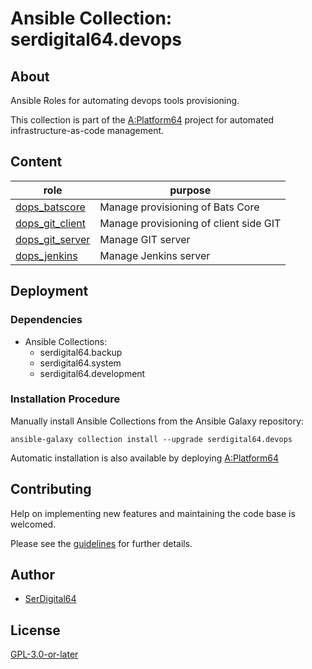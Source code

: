 # Ansible Collection: serdigital64.devops

## About

Ansible Roles for automating devops tools provisioning.

This collection is part of the [A:Platform64](https://github.com/serdigital64/aplatform64) project for automated infrastructure-as-code management.

## Content

| role                                                                                  | purpose                                |
| ------------------------------------------------------------------------------------- | -------------------------------------- |
| [dops_batscore](https://aplatform64.readthedocs.io/en/latest/roles/dops_batscore)     | Manage provisioning of Bats Core       |
| [dops_git_client](https://aplatform64.readthedocs.io/en/latest/roles/dops_git_client) | Manage provisioning of client side GIT |
| [dops_git_server](https://aplatform64.readthedocs.io/en/latest/roles/dops_git_server) | Manage GIT server                      |
| [dops_jenkins](https://aplatform64.readthedocs.io/en/latest/roles/dops_jenkins)       | Manage Jenkins server                  |

## Deployment

### Dependencies

- Ansible Collections:
  - serdigital64.backup
  - serdigital64.system
  - serdigital64.development

### Installation Procedure

Manually install Ansible Collections from the Ansible Galaxy repository:

```shell
ansible-galaxy collection install --upgrade serdigital64.devops
```

Automatic installation is also available by deploying [A:Platform64](https://aplatform64.readthedocs.io/en/latest/#deployment)

## Contributing

Help on implementing new features and maintaining the code base is welcomed.

Please see the [guidelines](https://aplatform64.readthedocs.io/en/latest/contributing/guidelines) for further details.

## Author

- [SerDigital64](https://serdigital64.github.io/)

## License

[GPL-3.0-or-later](https://www.gnu.org/licenses/gpl-3.0.txt)
